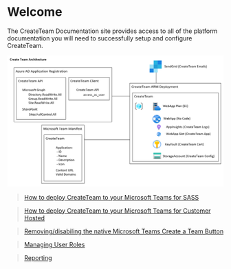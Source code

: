 # Welcome

The CreateTeam Documentation site provides access to all of the platform documentation you will need to successfully setup and configure CreateTeam.

![Architecture Diagram](images/architectureDiagram2.png)

>[How to deploy CreateTeam to your Microsoft Teams for SASS](deployteamsapp.md)

>[How to deploy CreateTeam to your Microsoft Teams for Customer Hosted](customerHosted)

>[Removing/disabiling the native Microsoft Teams Create a Team Button](RemovingDefaultTeamsCreateButton.md)

>[Managing User Roles](ManagingUserRoles.md)

>[Reporting](Reporting.md)
